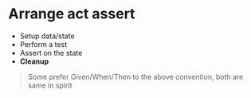 # Arrange act assert

- Setup data/state
- Perform a test
- Assert on the state
- **Cleanup**

> Some prefer Given/When/Then to the above convention, both are same in spirit
